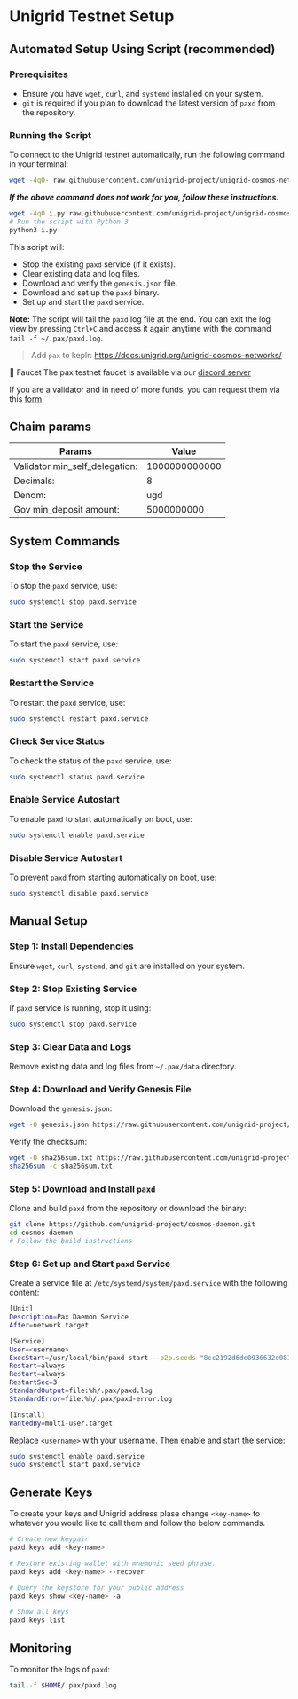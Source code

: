 # Unigrid Testnet Setup

## Automated Setup Using Script (recommended)

### Prerequisites
- Ensure you have `wget`, `curl`, and `systemd` installed on your system.
- `git` is required if you plan to download the latest version of `paxd` from the repository.

### Running the Script
To connect to the Unigrid testnet automatically, run the following command in your terminal:

```bash
wget -4qO- raw.githubusercontent.com/unigrid-project/unigrid-cosmos-networks/master/unigrid-testnet-4/scripts/i.py | python3 -
```
***If the above command does not work for you, follow these instructions.***
```bash
wget -4qO i.py raw.githubusercontent.com/unigrid-project/unigrid-cosmos-networks/master/unigrid-testnet-4/scripts/i.py
# Run the script with Python 3
python3 i.py
```


This script will:
- Stop the existing `paxd` service (if it exists).
- Clear existing data and log files.
- Download and verify the `genesis.json` file.
- Download and set up the `paxd` binary.
- Set up and start the `paxd` service.

**Note:** The script will tail the `paxd` log file at the end. You can exit the log view by pressing `Ctrl+C` and access it again anytime with the command `tail -f ~/.pax/paxd.log`.

> Add `pax` to keplr: <https://docs.unigrid.org/unigrid-cosmos-networks/>


🚰 Faucet
The pax testnet faucet is available via our [discord server](https://docs.unigrid.org/docs/testnet/jointestnet/)

If you are a validator and in need of more funds, you can request them via this [form](https://forms.gle/Ubv2u6T1AWgWkTRS9).

## Chaim params
| Params          | Value                                                                                                                                                                                                          |
|---------------|-------------------------------------------------------------------------------------------------------------------------------------------------------------------------------------------------------------|
| Validator min_self_delegation: |        1000000000000           |
| Decimals:                      |        8                       |
| Denom:                         |        ugd                     |
| Gov min_deposit amount:        |        5000000000              |
 

## System Commands

### Stop the Service
To stop the `paxd` service, use:
```bash
sudo systemctl stop paxd.service
```

### Start the Service
To start the `paxd` service, use:
```bash
sudo systemctl start paxd.service
```

### Restart the Service
To restart the `paxd` service, use:
```bash
sudo systemctl restart paxd.service
```

### Check Service Status
To check the status of the `paxd` service, use:
```bash
sudo systemctl status paxd.service
```

### Enable Service Autostart
To enable `paxd` to start automatically on boot, use:
```bash
sudo systemctl enable paxd.service
```

### Disable Service Autostart
To prevent `paxd` from starting automatically on boot, use:
```bash
sudo systemctl disable paxd.service
```

## Manual Setup

### Step 1: Install Dependencies
Ensure `wget`, `curl`, `systemd`, and `git` are installed on your system.

### Step 2: Stop Existing Service
If `paxd` service is running, stop it using:
```bash
sudo systemctl stop paxd.service
```

### Step 3: Clear Data and Logs
Remove existing data and log files from `~/.pax/data` directory.

### Step 4: Download and Verify Genesis File
Download the `genesis.json`:
```bash
wget -O genesis.json https://raw.githubusercontent.com/unigrid-project/unigrid-cosmos-networks/master/unigrid-testnet-4/genesis/genesis.json
```
Verify the checksum:
```bash
wget -O sha256sum.txt https://raw.githubusercontent.com/unigrid-project/unigrid-cosmos-networks/master/unigrid-testnet-4/genesis/sha256sum.txt
sha256sum -c sha256sum.txt
```

### Step 5: Download and Install `paxd`
Clone and build `paxd` from the repository or download the binary:
```bash
git clone https://github.com/unigrid-project/cosmos-daemon.git
cd cosmos-daemon
# Follow the build instructions
```

### Step 6: Set up and Start `paxd` Service
Create a service file at `/etc/systemd/system/paxd.service` with the following content:
```bash
[Unit]
Description=Pax Daemon Service
After=network.target

[Service]
User=<username>
ExecStart=/usr/local/bin/paxd start --p2p.seeds "8cc2192d6de0936632e0818c3b030a465a40d2dc@149.102.133.13:26656,06ed85d8b34ca3a4275072894fc297dce416b708@194.233.95.48:26656,e339ab8163a2774fccbc78ff09ffbf0991adc310@38.242.156.2:26656" --home=%h/.pax
Restart=always
Restart=always
RestartSec=3
StandardOutput=file:%h/.pax/paxd.log
StandardError=file:%h/.pax/paxd-error.log

[Install]
WantedBy=multi-user.target
```
Replace `<username>` with your username. Then enable and start the service:
```bash
sudo systemctl enable paxd.service
sudo systemctl start paxd.service
```

## Generate Keys

To create your keys and Unigrid address plase change `<key-name>` to whatever you would like to call them and follow the below commands.

```bash
# Create new keypair
paxd keys add <key-name>

# Restore existing wallet with mnemonic seed phrase.
paxd keys add <key-name> --recover 

# Query the keystore for your public address
paxd keys show <key-name> -a

# Show all keys
paxd keys list 
```


## Monitoring
To monitor the logs of `paxd`:
```bash
tail -f $HOME/.pax/paxd.log
```
